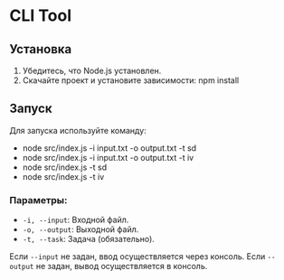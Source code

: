 # CLI Tool

## Установка

1. Убедитесь, что Node.js установлен.
2. Скачайте проект и установите зависимости:
   npm install

## Запуск

Для запуска используйте команду:

- node src/index.js -i input.txt -o output.txt -t sd
- node src/index.js -i input.txt -o output.txt -t iv
- node src/index.js -t sd
- node src/index.js -t iv

### Параметры:

- `-i, --input`: Входной файл.
- `-o, --output`: Выходной файл.
- `-t, --task`: Задача (обязательно).

Если `--input` не задан, ввод осуществляется через консоль. Если `--output` не задан, вывод осуществляется в консоль.
